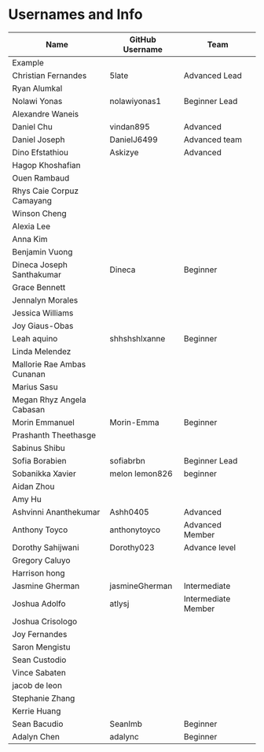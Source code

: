 # Usernames and Info

|Name|GitHub Username|Team|
|----|--------|----|
|Example|||
| Christian Fernandes| 5late | Advanced Lead |
|Ryan Alumkal| | |
|Nolawi Yonas | nolawiyonas1 | Beginner Lead|
| Alexandre Waneis   |        ||
| Daniel Chu | vindan895 | Advanced |
|Daniel Joseph  |DanielJ6499 |Advanced team|
|Dino Efstathiou  |Askizye|Advanced|
|Hagop Khoshafian | | |
|Ouen Rambaud | | |
|Rhys Caie Corpuz Camayang  | | |
|Winson Cheng | | |
|Alexia Lee | | |
|Anna Kim | | |
|Benjamin Vuong | | |
|Dineca Joseph Santhakumar|Dineca|Beginner|
|Grace Bennett  | | |
|Jennalyn Morales | | |
|Jessica Williams  | | |
|Joy Giaus-Obas | | |
|Leah aquino |shhshshlxanne | Beginner|
|Linda Melendez | | | 
|Mallorie Rae Ambas Cunanan | | |
|Marius Sasu | | |
|Megan Rhyz Angela Cabasan | | |
|Morin Emmanuel  |Morin-Emma|Beginner|
|Prashanth Theethasge | | |
|Sabinus Shibu | | |
|Sofia Borabien  |sofiabrbn|Beginner Lead|
|Sobanikka Xavier | melon lemon826 | beginner |
|Aidan Zhou | | |
|Amy Hu | | |
|Ashvinni Ananthekumar  |Ashh0405| Advanced |
|Anthony Toyco | anthonytoyco | Advanced Member |
|Dorothy Sahijwani  |Dorothy023 |Advance level|
|Gregory Caluyo | | |
|Harrison hong | | |
|Jasmine Gherman|jasmineGherman|Intermediate|
|Joshua Adolfo | atlysj | Intermediate Member |
|Joshua Crisologo | | | 
|Joy Fernandes | | |
|Saron Mengistu  | | | 
|Sean Custodio | | |
|Vince Sabaten | | |
|jacob de leon | | |
|Stephanie Zhang | | | 
|Kerrie Huang | | |
|Sean Bacudio |Seanlmb |Beginner |
|Adalyn Chen  | adalync | Beginner |
